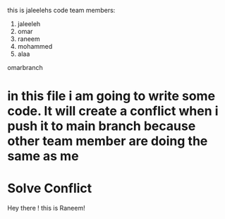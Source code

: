 this is jaleelehs code 
team members:
1. jaleeleh
2. omar
3. raneem
4. mohammed
5. alaa

omarbranch
# in this file i am going to write some code. It will create a conflict when i push it to main branch because other team member are doing the same as me 

# Solve Conflict 

Hey there ! this is Raneem! 


